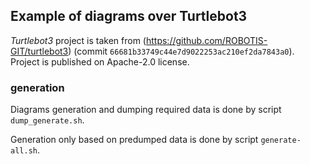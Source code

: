 ## Example of diagrams over Turtlebot3

*Turtlebot3* project is taken from (https://github.com/ROBOTIS-GIT/turtlebot3) (commit `66681b33749c44e7d9022253ac210ef2da7843a0`).
Project is published on Apache-2.0 license.


### generation

Diagrams generation and dumping required data is done by script `dump_generate.sh`.

Generation only based on predumped data is done by script `generate-all.sh`.
